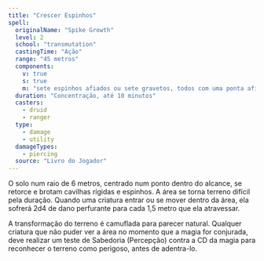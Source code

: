 ```yaml
---
title: "Crescer Espinhos"
spell:
  originalName: "Spike Growth"
  level: 2
  school: "transmutation"
  castingTime: "Ação"
  range: "45 metros"
  components:
    v: true
    s: true
    m: "sete espinhos afiados ou sete gravetos, todos com uma ponta afiada"
  duration: "Concentração, até 10 minutos"
  casters:
    - druid
    - ranger
  type:
    - damage
    - utility
  damageTypes:
    - piercing
  source: "Livro do Jogador"
---
```


O solo num raio de 6 metros, centrado num ponto dentro do alcance, se retorce e brotam cavilhas rígidas e espinhos. A área se torna terreno difícil pela duração. Quando uma criatura entrar ou se mover dentro da área, ela sofrerá 2d4 de dano perfurante para cada 1,5 metro que ela atravessar.

A transformação do terreno é camuflada para parecer natural. Qualquer criatura que não puder ver a área no momento que a magia for conjurada, deve realizar um teste de Sabedoria (Percepção) contra a CD da magia para reconhecer o terreno como perigoso, antes de adentra-lo.
